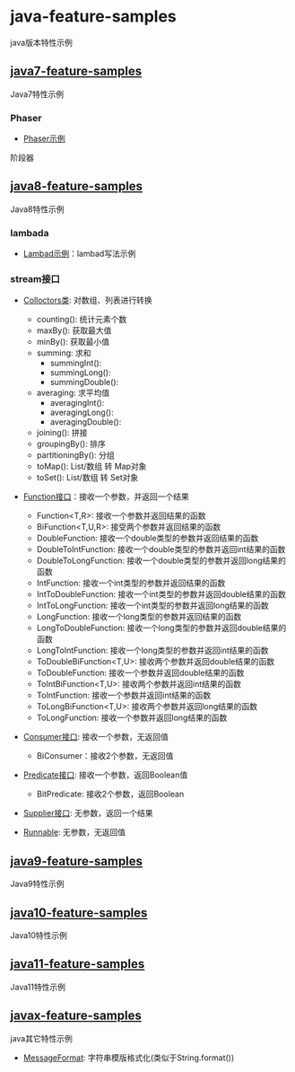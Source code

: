 # java-feature-samples

java版本特性示例

## [java7-feature-samples](./java7-feature-samples)

Java7特性示例

### Phaser

- [Phaser示例](java7-feature-samples/src/test/java/cn/chenzw/java7/feature/util/concurrent/PhaserTest.java)

阶段器

## [java8-feature-samples](./java8-feature-samples)

Java8特性示例

### lambada

- [Lambad示例](java8-feature-samples/src/test/java/cn/chenzw/java8/feature/LambdaTest.java)：lambad写法示例

### stream接口

- [Colloctors类](java8-feature-samples/src/test/java/cn/chenzw/java8/feature/util/stream/ColloctorsTest.java): 对数组、列表进行转换
  - counting(): 统计元素个数
  - maxBy(): 获取最大值
  - minBy(): 获取最小值
  - summing: 求和
    - summingInt():
    - summingLong(): 
    - summingDouble(): 
  - averaging: 求平均值
    - averagingInt(): 
    - averagingLong(): 
    - averagingDouble():
  - joining(): 拼接
  - groupingBy(): 排序
  - partitioningBy(): 分组
  - toMap(): List/数组 转 Map对象
  - toSet(): List/数组 转 Set对象

- [Function接口](java8-feature-samples/src/test/java/cn/chenzw/java8/feature/util/function/FunctionTest.java)：接收一个参数，并返回一个结果
  - Function<T,R>: 接收一个参数并返回结果的函数
  - BiFunction<T,U,R>: 接受两个参数并返回结果的函数
  - DoubleFunction<R>: 接收一个double类型的参数并返回结果的函数
  - DoubleToIntFunction: 接收一个double类型的参数并返回int结果的函数
  - DoubleToLongFunction: 接收一个double类型的参数并返回long结果的函数
  - IntFunction<R>: 接收一个int类型的参数并返回结果的函数
  - IntToDoubleFunction: 接收一个int类型的参数并返回double结果的函数
  - IntToLongFunction: 接收一个int类型的参数并返回long结果的函数
  - LongFunction<R>: 接收一个long类型的参数并返回结果的函数
  - LongToDoubleFunction: 接收一个long类型的参数并返回double结果的函数
  - LongToIntFunction: 接收一个long类型的参数并返回int结果的函数
  - ToDoubleBiFunction<T,U>: 接收两个参数并返回double结果的函数
  - ToDoubleFunction<T>: 接收一个参数并返回double结果的函数
  - ToIntBiFunction<T,U>: 接收两个参数并返回int结果的函数
  - ToIntFunction<T>: 接收一个参数并返回int结果的函数
  - ToLongBiFunction<T,U>: 接收两个参数并返回long结果的函数
  - ToLongFunction<T>: 接收一个参数并返回long结果的函数

- [Consumer接口](java8-feature-samples/src/test/java/cn/chenzw/java8/feature/util/function/ConsumerTest.java): 接收一个参数，无返回值
  - BiConsumer：接收2个参数，无返回值
- [Predicate接口](java8-feature-samples/src/test/java/cn/chenzw/java8/feature/util/function/PredicateTest.java): 接收一个参数，返回Boolean值
  - BitPredicate: 接收2个参数，返回Boolean
- [Supplier接口](java8-feature-samples/src/test/java/cn/chenzw/java8/feature/util/function/SupplierTest.java): 无参数，返回一个结果

- [Runnable](java8-feature-samples/src/test/java/cn/chenzw/java8/feature/util/function): 无参数，无返回值

## [java9-feature-samples](./java9-feature-samples)

Java9特性示例

## [java10-feature-samples](./java10-feature-samples)

Java10特性示例

## [java11-feature-samples](./java11-feature-samples)

Java11特性示例

## [javax-feature-samples](./javax-feature-samples)

java其它特性示例

- [MessageFormat](javax-feature-samples/src/test/java/cn/chenzw/java/feature/text/MessageFormatTests.java): 字符串模版格式化(类似于String.format())

